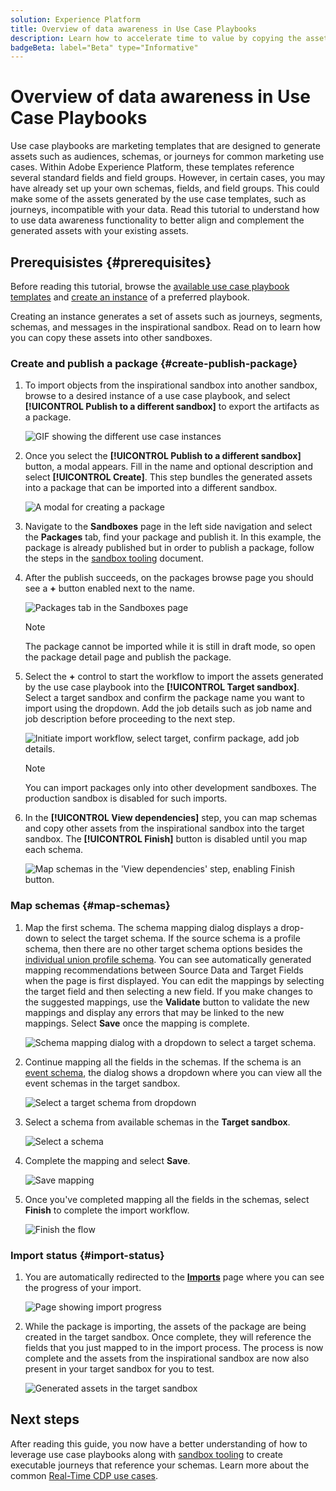 ```yaml
---
solution: Experience Platform
title: Overview of data awareness in Use Case Playbooks
description: Learn how to accelerate time to value by copying the assets generated in the end inspirational sandbox to other sandboxes.
badgeBeta: label="Beta" type="Informative"
---
```


# Overview of data awareness in Use Case Playbooks

Use case playbooks are marketing templates that are designed to generate assets such as audiences, schemas, or journeys for common marketing use cases. Within Adobe Experience Platform, these templates reference several standard fields and field groups. However, in certain cases, you may have already set up your own schemas, fields, and field groups. This could make some of the assets generated by the use case templates, such as journeys, incompatible with your data. Read this tutorial to understand how to use data awareness functionality to better align and complement the generated assets with your existing assets.

## Prerequisistes {#prerequisites}

Before reading this tutorial, browse the [available use case playbook templates](/help/use-case-playbooks/playbooks/discover.md#search-and-filter) and [create an instance](/help/use-case-playbooks/playbooks/create-share-reuse.md) of a preferred playbook.

Creating an instance generates a set of assets such as journeys, segments, schemas, and messages in the inspirational sandbox. Read on to learn how you can copy these assets into other sandboxes.

### Create and publish a package {#create-publish-package}

1. To import objects from the inspirational sandbox into another sandbox, browse to a desired instance of a use case playbook, and select **[!UICONTROL Publish to a different sandbox]** to export the artifacts as a package.

    ![GIF showing the different use case instances](/help/use-case-playbooks/assets/playbooks/data-awareness/browse-to-existing-instances-of-playbook.gif)

2. Once you select the **[!UICONTROL Publish to a different sandbox]** button, a modal appears. Fill in the name and optional description and select **[!UICONTROL Create]**. This step bundles the generated assets into a package that can be imported into a different sandbox.

    ![A modal for creating a package](/help/use-case-playbooks/assets/playbooks/data-awareness/create-package-modal.png)

3. Navigate to the **Sandboxes** page in the left side navigation and select the **Packages** tab, find your package and publish it. In this example, the package is already published but in order to publish a package, follow the steps in the [sandbox tooling](/help/sandboxes/ui/sandbox-tooling.md#add-an-object-to-an-existing-package-and-publish) document. 

4. After the publish succeeds, on the packages browse page you should see a **+** button enabled next to the name. 

    ![Packages tab in the Sandboxes page](/help/use-case-playbooks/assets/playbooks/data-awareness/packages.png)

    >[!NOTE]
    >
    > The package cannot be imported while it is still in draft mode, so open the package detail page and publish the package.

5. Select the **+** control to start the workflow to import the assets generated by the use case playbook into the **[!UICONTROL Target sandbox]**. Select a target sandbox and confirm the package name you want to import using the dropdown. Add the job details such as job name and job description before proceeding to the next step.

    ![Initiate import workflow, select target, confirm package, add job details.](/help/use-case-playbooks/assets/playbooks/data-awareness/import-package-import-settings.png)

    >[!NOTE]
    >
    > You can import packages only into other development sandboxes. The production sandbox is disabled for such imports.

6. In the **[!UICONTROL View dependencies]** step, you can map schemas and copy other assets from the inspirational sandbox into the target sandbox. The **[!UICONTROL Finish]** button is disabled until you map each schema.

    ![Map schemas in the 'View dependencies' step, enabling Finish button.](/help/use-case-playbooks/assets/playbooks/data-awareness/import-package-view-dependencies.png)

### Map schemas {#map-schemas}

1. Map the first schema. The schema mapping dialog displays a drop-down to select the target schema. If the source schema is a profile schema, then there are no other target schema options besides the [individual union profile schema](/help/xdm/classes/individual-profile.md). You can see automatically generated mapping recommendations between Source Data and Target Fields when the page is first displayed. You can edit the mappings by selecting the target field and then selecting a new field. If you make changes to the suggested mappings, use the **Validate** button to validate the new mappings and display any errors that may be linked to the new mappings. Select **Save** once the mapping is complete.

   ![Schema mapping dialog with a dropdown to select a target schema.](/help/use-case-playbooks/assets/playbooks/data-awareness/map-to-existing-fields.png)

2. Continue mapping all the fields in the schemas. If the schema is an [event schema](/help/xdm/classes/experienceevent.md), the dialog shows a dropdown where you can view all the event schemas in the target sandbox.

   ![Select a target schema from dropdown](/help/use-case-playbooks/assets/playbooks/data-awareness/map-to-event-schema.png)

3. Select a schema from available schemas in the **Target sandbox**.

   ![Select a schema](/help/use-case-playbooks/assets/playbooks/data-awareness/map-to-available-schemas.png)

4. Complete the mapping and select **Save**.

   ![Save mapping](/help/use-case-playbooks/assets/playbooks/data-awareness/map-to-existing-modal.png)

5. Once you've completed mapping all the fields in the schemas, select **Finish** to complete the import workflow.

   ![Finish the flow](/help/use-case-playbooks/assets/playbooks/data-awareness/complete-flow.png)

### Import status {#import-status}

1. You are automatically redirected to the [**Imports**](/help/sandboxes/ui/sandbox-tooling.md#view-import-details) page where you can see the progress of your import.

    ![Page showing import progress](/help/use-case-playbooks/assets/playbooks/data-awareness/import-progress.png)

2. While the package is importing, the assets of the package are being created in the target sandbox. Once complete, they will reference the fields that you just mapped to in the import process. The process is now complete and the assets from the inspirational sandbox are now also present in your target sandbox for you to test.

    ![Generated assets in the target sandbox](/help/use-case-playbooks/assets/playbooks/data-awareness/packages.png)

## Next steps

After reading this guide, you now have a better understanding of how to leverage use case playbooks along with [sandbox tooling](/help/sandboxes/ui/sandbox-tooling.md#monitor-import-jobs-and-view-import-objects-details) to create executable journeys that reference your schemas. Learn more about the common [Real-Time CDP use cases](/help/rtcdp/use-case-guides/intelligent-re-engagement/intelligent-re-engagement.md).